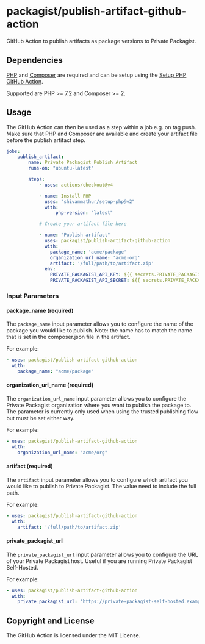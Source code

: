 # packagist/publish-artifact-github-action

GitHub Action to publish artifacts as package versions to Private Packagist.

## Dependencies

[PHP](https://www.php.net) and [Composer](https://getcomposer.org) are required and can be setup using the
[Setup PHP GitHub Action](https://github.com/shivammathur/setup-php).

Supported are PHP >= 7.2 and Composer >= 2.

## Usage

The GitHub Action can then be used as a step within a job e.g. on tag push. Make sure that PHP and Composer are available and
create your artifact file before the publish artifact step.

```yaml
jobs:
    publish_artifact:
        name: Private Packagist Publish Artifact
        runs-on: "ubuntu-latest"

        steps:
            - uses: actions/checkout@v4

            - name: Install PHP
              uses: "shivammathur/setup-php@v2"
              with:
                  php-version: "latest"

            # Create your artifact file here

            - name: "Publish artifact"
              uses: packagist/publish-artifact-github-action
              with:
                package_name: 'acme/package'
                organization_url_name: 'acme-org'
                artifact: '/full/path/to/artifact.zip'
              env: 
                PRIVATE_PACKAGIST_API_KEY: ${{ secrets.PRIVATE_PACKAGIST_API_KEY }}
                PRIVATE_PACKAGIST_API_SECRET: ${{ secrets.PRIVATE_PACKAGIST_API_SECRET }}
```

### Input Parameters

#### package_name (required)

The `package_name` input parameter allows you to configure the name of the package you would like to publish. Note: the name has to match the name that is set in the composer.json file in the artifact.

For example:

```yaml
- uses: packagist/publish-artifact-github-action
  with:
    package_name: "acme/package"
```

#### organization_url_name (required)

The `organization_url_name` input parameter allows you to configure the Private Packagist organization where you want to publish the package to. The parameter is currently only used when using the trusted publishing flow but must be set either way.

For example:

```yaml
- uses: packagist/publish-artifact-github-action
  with:
    organization_url_name: "acme/org"
```

#### artifact (required)

The `artifact` input parameter allows you to configure which artifact you would like to publish to Private Packagist. The value need to include the full path.

For example:

```yaml
- uses: packagist/publish-artifact-github-action
  with:
    artifact: '/full/path/to/artifact.zip'
```

#### private_packagist_url

The `private_packagist_url` input parameter allows you to configure the URL of your Private Packagist host. Useful if you are running Private Packagist Self-Hosted.

For example:

```yaml
- uses: packagist/publish-artifact-github-action
  with:
    private_packagist_url: 'https://private-packagist-self-hosted.example'
```

## Copyright and License

The  GitHub Action is licensed under the MIT License.

